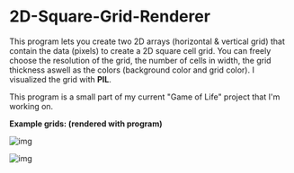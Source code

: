 # 2D-Square-Grid-Renderer

This program lets you create two 2D arrays (horizontal & vertical grid) that contain the data (pixels) to
create a 2D square cell grid. You can freely choose the resolution of the grid, the number of cells
in width, the grid thickness aswell as the colors (background color and grid color). I visualized the grid with 
<b>PIL</b>.

This program is a small part of my current "Game of Life" project that I'm working on.



<b>Example grids: (rendered with program)</b>


![img](https://imgur.com/Fyk5FA4.png)

![img](https://imgur.com/TMdw8Uu.png)
